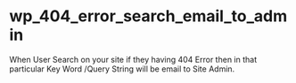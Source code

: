 # wp_404_error_search_email_to_admin
When User Search on your site if they having 404 Error then in that particular Key Word /Query String will be email to Site Admin.
